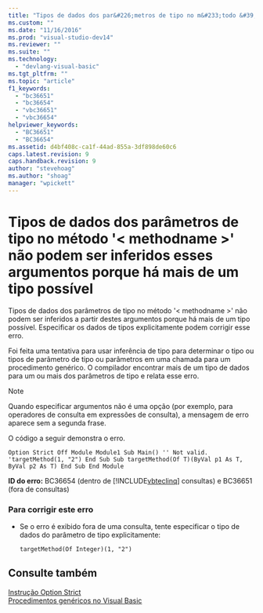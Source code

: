```yaml
---
title: "Tipos de dados dos par&#226;metros de tipo no m&#233;todo &#39;&lt; methodname &gt;&#39; n&#227;o podem ser inferidos esses argumentos porque h&#225; mais de um tipo poss&#237;vel | Microsoft Docs"
ms.custom: ""
ms.date: "11/16/2016"
ms.prod: "visual-studio-dev14"
ms.reviewer: ""
ms.suite: ""
ms.technology: 
  - "devlang-visual-basic"
ms.tgt_pltfrm: ""
ms.topic: "article"
f1_keywords: 
  - "bc36651"
  - "bc36654"
  - "vbc36651"
  - "vbc36654"
helpviewer_keywords: 
  - "BC36651"
  - "BC36654"
ms.assetid: d4bf408c-ca1f-44ad-855a-3df898de60c6
caps.latest.revision: 9
caps.handback.revision: 9
author: "stevehoag"
ms.author: "shoag"
manager: "wpickett"
---
```

# Tipos de dados dos par&#226;metros de tipo no m&#233;todo &#39;&lt; methodname &gt;&#39; n&#227;o podem ser inferidos esses argumentos porque h&#225; mais de um tipo poss&#237;vel
Tipos de dados dos parâmetros de tipo no método '\< methodname \>' não podem ser inferidos a partir destes argumentos porque há mais de um tipo possível. Especificar os dados de tipos explicitamente podem corrigir esse erro.  
  
 Foi feita uma tentativa para usar inferência de tipo para determinar o tipo ou tipos de parâmetro de tipo ou parâmetros em uma chamada para um procedimento genérico. O compilador encontrar mais de um tipo de dados para um ou mais dos parâmetros de tipo e relata esse erro.  
  
> [!NOTE]
>  Quando especificar argumentos não é uma opção \(por exemplo, para operadores de consulta em expressões de consulta\), a mensagem de erro aparece sem a segunda frase.  
  
 O código a seguir demonstra o erro.  
  
```vb#  
Option Strict Off Module Module1 Sub Main() '' Not valid. 'targetMethod(1, "2") End Sub Sub targetMethod(Of T)(ByVal p1 As T, ByVal p2 As T) End Sub End Module  
```  
  
 **ID do erro:** BC36654 \(dentro de [!INCLUDE[vbteclinq](../../csharp/includes/vbteclinq_md.md)] consultas\) e BC36651 \(fora de consultas\)  
  
### Para corrigir este erro  
  
-   Se o erro é exibido fora de uma consulta, tente especificar o tipo de dados do parâmetro de tipo explicitamente:  
  
    ```  
    targetMethod(Of Integer)(1, "2")  
    ```  
  
## Consulte também  
 [Instrução Option Strict](../../visual-basic/language-reference/statements/option-strict-statement.md)   
 [Procedimentos genéricos no Visual Basic](../../visual-basic/programming-guide/language-features/data-types/generic-procedures.md)